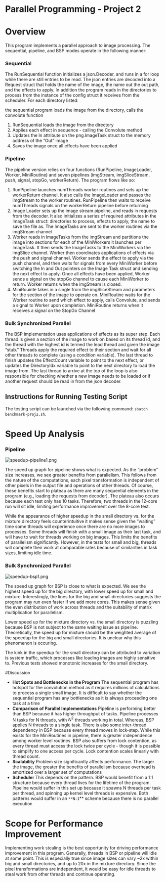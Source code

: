 # Parallel Programming - Project 2

# Overview

This program implements a parallel approach to image processing. The sequential, pipeline, and BSP modes operate in the following manner:

### Sequential

The RunSequential function initializes a json.Decoder, and runs in a for loop while there are still entries to be read. The json entries are decoded into a Request struct that holds the name of the image, the name out the out path, and the effects to apply. In addition the program reads in the directories to process from the instance of the config struct it receives from the scheduler. For each directory listed:

 the sequential program loads the image from the directory, calls the convolute function 

1. RunSequential loads the image from the directory
2. Applies each effect in sequence - calling the Convolute method
3. Updates the In attribute on the png.ImageTask struct to the memory address of the “Out” image
4. Saves the image once all effects have been applied

### Pipeline

The pipeline version relies on four functions (RunPipeline, ImageLoader, Worker, MiniRoutine) and seven pipelines (imgStream, imgSliceStream, push, signal, stopGo, workerReturn). The program flows like so:

1. RunPipeline launches numThreads worker routines and sets up the workerReturn channel. It also calls the ImageLoader and passes the imgStream to the worker routines. RunPipeline then waits to receive numThreads signals on the workerReturn pipeline before returning
2. Image Loader sets up the image stream pipeline, and reads in requests from the decoder. It also initializes a series of required attributes in the ImageTask struct: directories to process, effects to apply, the name to save the file as. The ImageTasks are sent to the worker routines via the imgStream channel
3. Worker reads in ImageTasks from the imgStream and partitions the image into sections for each of the MiniWorkers it launches per ImageTask. It then sends the ImageTasks to the MiniWorkers via the imgSlice channel. Worker then coordinates applications of effects via the push and signal channel. Worker sends the effect to apply via the push channel, and then waits for signals from every MiniWorker before switching the In and Out pointers on the Image Task struct and sending the next effect to apply. Once all effects have been applied, Worker sends a signal on the stopGo channel to cause each MiniWorker to return. Worker returns when the imgStream is closed.
4. MiniRouinte takes in a single from the imgSliceStream and parameters for the section of the image to operate on. MiniRoutine waits for the Worker routine to send which effect to apply, calls Convolute, and sends a signal to Worker upon completion. MiniRoutine returns when it receives a signal on the StopGo Channel

### Bulk Synchronized Parallel

The BSP implementation uses applications of effects as its super step. Each thread is given a section of the image to work on based on its thread id, and the thread with the highest id is termed the lead thread and given the image “stub.” Threads apply the required effect to their section and wait for all other threads to complete (using a condition variable). The last thread to finish updates the EffectCount variable to point to the next effect, or updates the DirectoryIdx variable to point to the next directory to load the image from. The last thread to arrive at the top of the loop is also responsible for checking whether a new image needs to be loaded or if another request should be read in from the json decoder.

## Instructions for Running Testing Script

The testing script can be launched via the following command: `sbatch benchmark-proj2.sh`.

# Speed Up Analysis

### Pipeline

![speedup-pipeline1.png](Parallel%20Programming%20-%20Project%202%20cffe52ade5ec449db91cf915356c83f4/speedup-pipeline1.png)

The speed up graph for pipeline shows what is expected. As the “problem” size increases, we see greater benefits from parallelism. This follows from the nature of the computations, each pixel transformation is independent of other pixels in the output file and operations of other threads. Of course, these benefits start to plateau as there are many sequential elements in the program (e.g., loading the requests from decoder). The plateau also occurs because each test only has 10 tasks. Therefore, two threads in the 12-core run will sit idle, limiting performance improvement over the 8-core test.

While the appearance of higher speedup in the small directory vs. for the mixture directory feels counterintuitive it makes sense given the “waiting” time some threads will experience once there are no more images to processes. Some threads will finish with a small image as their last task, and will have to wait for threads working on big images. This limits the benefits of parallelism significantly. However, in the tests for small and big, threads will complete their work at comparable rates because of similarities in task sizes, limiting idle time.

### Bulk Synchronized Parallel

![speedup-bsp1.png](Parallel%20Programming%20-%20Project%202%20cffe52ade5ec449db91cf915356c83f4/speedup-bsp1.png)

The speed up graph for BSP is close to what is expected. We see the highest speed up for the big directory, with lower speed up for small and mixture. Interestingly, the lines for the big and small directories suggests the program may run even faster if we add more cores. This makes sense given the even distribution of work across threads and the suitability of matrix multiplication for parallelism.

Lower speed up for the mixture directory vs. the small directory is puzzling because BSP is not subject to the same waiting issue as pipeline. Theoretically, the speed up for mixture should be the weighted average of the speedup for the big and small directories. It is unclear why this phenomenon is occuring.

The kink in the speedup for the small directory can be attributed to variation is system traffic, which processes like loading images are highly sensitive to. Previous tests showed monotonic increases for the small directory.

#Discussion
- **Hot Spots and Bottlenecks in the Program** The sequential program has hotspot for the convolution method as it requires millions of calculations to process a single small image. It is difficult to say whether the sequential program has any bottlenecks as it is always proceeding one task at a time
- **Comparison of Parallel Implementations** Pipeline is performing better than BSP because it has higher throughput of tasks. Pipeline processes N tasks for N threads, with $N^2$ threads working in total. Whereas, BSP applies N threads to a single task. There is also some inter-thread dependency in BSP because every thread moves in lock-step. While this exists for the MiniRoutines in pipeline, there is greater independence among worker level routines. BSP also suffers from lock contention, as every thread must access the lock twice per cycle - though it is possible to simplify to one access per cycle. Lock contention scales linearly with thread count.
- **Scalability** Problem size significantly affects performance. The larger the image, the greater the benefits of parallelism because overhead is amortized over a larger set of computations
- **Scheduler** This depends on the pattern. BSP would benefit from a 1:1 structure because every thread lives for the lifetime of the program. Pipeline would suffer in this set up because it spawns N threads per task per thread, and spinning up kernel level threads is expensive. Both patterns would suffer in an `**N:1`** scheme because there is no parallel execution

# Scope for Performance Improvement

Implementing work stealing is the best opportunity for driving performance improvement in this program. Generally, threads in BSP or pipeline will idle at some point. This is especially true since image sizes can vary ~2x within big and small directories, and up to 20x in the mixture directory. Since the pixel transformations are independent, it would be easy for idle threads to steal work from other threads and continue operating.

